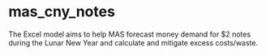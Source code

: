 # mas_cny_notes
The Excel model aims to help MAS forecast money demand for $2 notes during the Lunar New Year and calculate and mitigate excess costs/waste.
